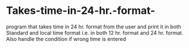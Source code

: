 # Takes-time-in-24-hr.-format-
program that takes time in 24 hr. format from the user and print it in both Standard and local time format i.e. in both 12 hr. format and 24 hr. format. Also handle the condition if wrong time is entered
